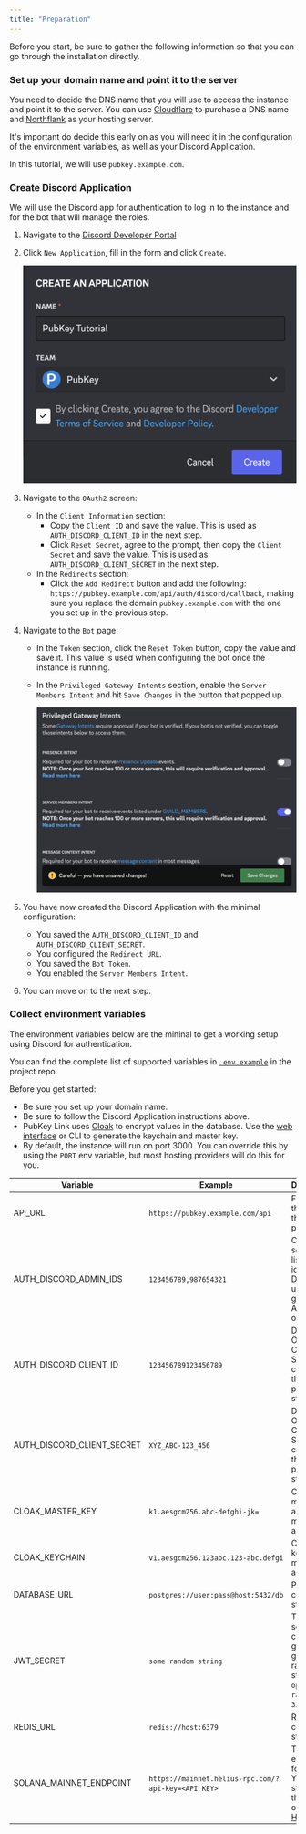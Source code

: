 ```yaml
---
title: "Preparation"
---
```


Before you start, be sure to gather the following information so that you can go through the installation directly.

### Set up your domain name and point it to the server

You need to decide the DNS name that you will use to access the instance and point it to the server. You can use [Cloudflare](https://developers.cloudflare.com/registrar/get-started/register-domain/) to purchase a DNS name and [Northflank](https://northflank.com/docs/v1/application/getting-started/add-a-and-verify-domain) as your hosting server. 

It's important do decide this early on as you will need it in the configuration of the environment variables, as well as your Discord Application.

In this tutorial, we will use `pubkey.example.com`.

### Create Discord Application

We will use the Discord app for authentication to log in to the instance and for the bot that will manage the roles.

1. Navigate to the [Discord Developer Portal](https://discord.com/developers)
2. Click `New Application`, fill in the form and click `Create`.

    ![image](../../../assets/self-hosting/create_application.png)

3. Navigate to the `OAuth2` screen:
    - In the `Client Information` section:
        - Copy the `Client ID` and save the value. This is used as `AUTH_DISCORD_CLIENT_ID` in the next step.
        - Click `Reset Secret`, agree to the prompt, then copy the `Client Secret` and save the value. This is used as `AUTH_DISCORD_CLIENT_SECRET` in the next step.
    - In the `Redirects` section:
        - Click the `Add Redirect` button and add the following:
          `https://pubkey.example.com/api/auth/discord/callback`, making sure you replace the domain `pubkey.example.com` with the one you set up in the previous step. 
4. Navigate to the `Bot` page:
    - In the `Token` section, click the `Reset Token` button, copy the value and save it. This value is used when configuring the bot once the instance is running.
    - In the `Privileged Gateway Intents` section, enable the `Server Members Intent` and hit `Save Changes` in the button that popped up.

      ![image](../../../assets/self-hosting/disocrd_intents.png)

5. You have now created the Discord Application with the minimal configuration:
    - You saved the `AUTH_DISCORD_CLIENT_ID` and `AUTH_DISCORD_CLIENT_SECRET`.
    - You configured the `Redirect URL`.
    - You saved the `Bot Token`.
    - You enabled the `Server Members Intent`.

6. You can move on to the next step.



### Collect environment variables

The environment variables below are the mininal to get a working setup using Discord for authentication.

You can find the complete list of supported variables in [`.env.example`](https://github.com/pubkeyapp/pubkey-link/blob/dev/.env.example) in the project repo.

Before you get started:
- Be sure you set up your domain name.
- Be sure to follow the Discord Application instructions above.
- PubKey Link uses [Cloak](https://github.com/47ng/cloak) to encrypt values in the database. Use the [web interface](https://cloak.47ng.com/) or CLI to generate the keychain and master key.
- By default, the instance will run on port 3000. You can override this by using the `PORT` env variable, but most hosting providers will do this for you.


Variable|Example|Description
---|---|---
API_URL                    |`https://pubkey.example.com/api`    | FQDN to the API with the `/api` path
AUTH_DISCORD_ADMIN_IDS     |`123456789,987654321`               | Comma-separated list of user ids of the Discord users that get the Admin role on login.
AUTH_DISCORD_CLIENT_ID     |`123456789123456789`                | Discord OAuth2 Client Secret collected in the previous step.
AUTH_DISCORD_CLIENT_SECRET |`XYZ_ABC-123_456`                   | Discord OAuth2 Client Secret collected in the previous step.
CLOAK_MASTER_KEY           |`k1.aesgcm256.abc-defghi-jk=`       | Cloak master key as mentioned above.
CLOAK_KEYCHAIN             |`v1.aesgcm256.123abc.123-abc.defgi` | Cloak keychain as mentioned above.
DATABASE_URL               |`postgres://user:pass@host:5432/db` | Postgres connection string
JWT_SECRET                 |`some random string`                | The JWT secret, you can generate a good random string with `openssl rand -hex 32`
REDIS_URL                  |`redis://host:6379`                 | Redis connection string.
SOLANA_MAINNET_ENDPOINT    | `https://mainnet.helius-rpc.com/?api-key=<API KEY>` | The RPC endpoint for Mainnet. You can start with the free one from [Helius](https://dashboard.helius.dev/)